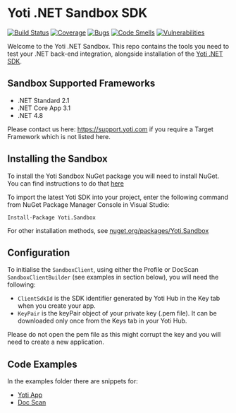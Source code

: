 # Yoti .NET Sandbox SDK

[![Build Status](https://dev.azure.com/yoti/Dotnet%20SDK%20Sandbox/_apis/build/status/getyoti.yoti-dotnet-sdk-sandbox?branchName=master)](https://dev.azure.com/yoti/Dotnet%20SDK%20Sandbox/_build/latest?definitionId=9&branchName=master)
[![Coverage](https://sonarcloud.io/api/project_badges/measure?project=getyoti%3Adotnet-sandbox&metric=coverage)](https://sonarcloud.io/dashboard?id=getyoti%3Adotnet-sandbox)
[![Bugs](https://sonarcloud.io/api/project_badges/measure?project=getyoti%3Adotnet-sandbox&metric=bugs)](https://sonarcloud.io/dashboard?id=getyoti%3Adotnet-sandbox)
[![Code Smells](https://sonarcloud.io/api/project_badges/measure?project=getyoti%3Adotnet-sandbox&metric=code_smells)](https://sonarcloud.io/dashboard?id=getyoti%3Adotnet-sandbox)
[![Vulnerabilities](https://sonarcloud.io/api/project_badges/measure?project=getyoti%3Adotnet-sandbox&metric=vulnerabilities)](https://sonarcloud.io/dashboard?id=getyoti%3Adotnet-sandbox)


Welcome to the Yoti .NET Sandbox. This repo contains the tools you need to test your .NET back-end integration, alongside installation of the [Yoti .NET SDK](https://github.com/getyoti/yoti-dotnet-sdk).

## Sandbox Supported Frameworks
- .NET Standard 2.1
- .NET Core App 3.1
- .NET 4.8

Please contact us here: https://support.yoti.com if you require a Target Framework which is not listed here.

## Installing the Sandbox

To install the Yoti Sandbox NuGet package you will need to install NuGet. You can find instructions to do that [here](http://docs.nuget.org/ndocs/guides/install-nuget)

To import the latest Yoti SDK into your project, enter the following command from NuGet Package Manager Console in Visual Studio:

```
Install-Package Yoti.Sandbox
```

For other installation methods, see [nuget.org/packages/Yoti.Sandbox](https://www.nuget.org/packages/Yoti.Sandbox)

## Configuration

To initialise the `SandboxClient`, using either the Profile or DocScan `SandboxClientBuilder` (see examples in section below), you will need the following:

* `ClientSdkId` is the SDK identifier generated by Yoti Hub in the Key tab when you create your app. 
* `KeyPair` is the keyPair object of your private key (.pem file). It can be downloaded only once from the Keys tab in your Yoti Hub.

Please do not open the pem file as this might corrupt the key and you will need to create a new application.

## Code Examples

In the examples folder there are snippets for:
- [Yoti App](/Examples/Yoti.Auth.Sandbox.Examples/ProfileSandboxExample.cs)
- [Doc Scan](/Examples/Yoti.Auth.Sandbox.Examples/DocScanSandboxExample.cs)
